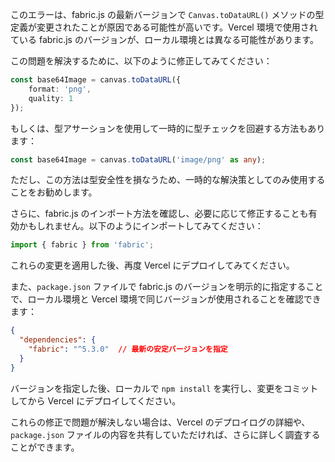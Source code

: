 このエラーは、fabric.js の最新バージョンで `Canvas.toDataURL()` メソッドの型定義が変更されたことが原因である可能性が高いです。Vercel 環境で使用されている fabric.js のバージョンが、ローカル環境とは異なる可能性があります。

この問題を解決するために、以下のように修正してみてください：

```typescript
const base64Image = canvas.toDataURL({
    format: 'png',
    quality: 1
});
```

もしくは、型アサーションを使用して一時的に型チェックを回避する方法もあります：

```typescript
const base64Image = canvas.toDataURL('image/png' as any);
```

ただし、この方法は型安全性を損なうため、一時的な解決策としてのみ使用することをお勧めします。

さらに、fabric.js のインポート方法を確認し、必要に応じて修正することも有効かもしれません。以下のようにインポートしてみてください：

```typescript
import { fabric } from 'fabric';
```

これらの変更を適用した後、再度 Vercel にデプロイしてみてください。

また、`package.json` ファイルで fabric.js のバージョンを明示的に指定することで、ローカル環境と Vercel 環境で同じバージョンが使用されることを確認できます：

```json
{
  "dependencies": {
    "fabric": "^5.3.0"  // 最新の安定バージョンを指定
  }
}
```

バージョンを指定した後、ローカルで `npm install` を実行し、変更をコミットしてから Vercel にデプロイしてください。

これらの修正で問題が解決しない場合は、Vercel のデプロイログの詳細や、`package.json` ファイルの内容を共有していただければ、さらに詳しく調査することができます。